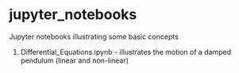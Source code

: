 # jupyter_notebooks

Jupyter notebooks illustrating some basic concepts

1. Differential_Equations.ipynb - illustrates the motion of a damped pendulum (linear and non-linear)
